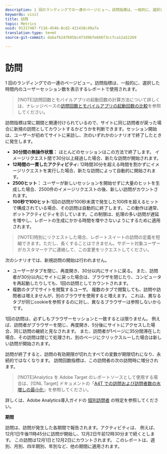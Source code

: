 ```yaml
---
description: 1 回のランディングでの一連のページビュー。訪問指標は、一般的に、選択した時間内のユーザーセッション数を表示するレポートで使用されます。
keywords: visit
title: 訪問
topic: Metrics
uuid: 91317487-f116-4546-8cd2-421418c49a7a
translation-type: tm+mt
source-git-commit: dabaf6247695bc4f3d9bfe668f3ccfca12a52269

---
```



# 訪問

1 回のランディングでの一連のページビュー。訪問指標は、一般的に、選択した時間内のユーザーセッション数を表示するレポートで使用されます。

>[!NOTE]訪問回数とモバイルアプリの起動回数の計算方法について詳しくは、ナレッジベースの[訪問回数とモバイルアプリの起動回数の比較](https://helpx.adobe.com/jp/analytics/kb/compare-visits-and-mobile-app-launches.html)を参照してください。

訪問指標は常に期間と関連付けられているので、サイトに同じ訪問者が戻った場合に新規の訪問としてカウントするかどうかを判断できます。セッション開始は、ユーザーが初めてサイトに来訪し、次のいずれかのシナリオで終了したときに発生します。

* **30分間の無操作状態：** ほとんどのセッションはこの方法で終了します。 イメージリクエスト間で30分以上経過した場合、新たな訪問が開始されます。
* **12時間の一貫したアクティビティ:** 12時間30分を超える時間を割かずにイメージリクエストを実行した場合、新たな訪問によって自動的に開始されます。
* **2500ヒット：** ユーザーが新しいセッションを開始せずに大量のヒットを生成した場合、2500件のイメージリクエストの後、新しい訪問がカウントされます。
* **100秒で100ヒット**:1回の訪問が100秒未満で発生した100件を超えるヒットで構成されている場合、その訪問は自動的に終了します。 この動作は通常、ボットアクティビティを示しています。この制限は、処理の多い訪問が遅延を増やし、レポートの生成にかかる時間を増やさないようにするために適用されます。

>[!NOTE]特別にリクエストした場合、レポートスイートの訪問の定義を短縮できます。ただし、長くすることはできません。サポート対象ユーザーがカスタマーケアに連絡して、この変更をリクエストしてください。

次のシナリオでは、新規訪問の開始は行われません。

* ユーザーがタブを閉じ、再度開き、30分以内にサイトに戻る。 また、訪問者が30分以内にサイトに戻った場合は、ブラウザを閉じたり、コンピュータを再起動したりしても、1回の訪問としてカウントされます。
* 複数のタブでサイトを閲覧するユーザ。 複数のタブで閲覧しても、訪問や訪問者は増えませんが、別のブラウザを使用すると増えます。 これは、異なるタブが同じcookieを参照するのに対し、異なるブラウザーは参照しないからです。

1回の訪問は、必ずしもブラウザーセッションと一致するとは限りません。 例えば、訪問者がブラウザーを閉じ、再度開き、5分後にサイトにアクセスした場合、同じ訪問の継続と見なされます。 また、訪問者が1ページに35分間滞在した場合、その訪問は閉じて処理され、別のページにクリックスルーした場合は新しい訪問が開始されます。

訪問が終了すると、訪問の有効期限が切れたすべての変数が期限切れになり、永続的ではなくなります。 訪問回数指標は、この訪問者の次の訪問時に増分されます。

>[!NOTE]Analytics を Adobe Target のレポートソースとして使用する場合は、[!DNL Target] ドキュメントの「[A4T での訪問および訪問者数の水増しの最小化](https://marketing.adobe.com/resources/help/ja_JP/target/a4t/minimizing-inflated-visit-and-visitor-counts-a4t.html)」を参照してください。

詳しくは、Adobe Analytics導入ガイドの [個別訪問者](https://marketing.adobe.com/resources/help/ja_JP/sc/implement/visid_overview.html) の特定を参照してください。

**期間**

訪問は、訪問が発生した各期間で報告されます。アクティビティは、 例えば、12月1日午後11時45分に訪問が開始し、12月2日午前12時30分まで続くとします。 この訪問は12月1日と12月2日にカウントされます。 このレポートは、週別、月別、四半期別、年別など、他の期間に適用されます。
